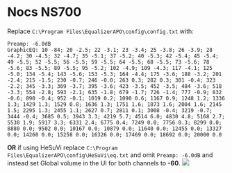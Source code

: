 # Nocs NS700
Replace `C:\Program Files\EqualizerAPO\config\config.txt` with:
```
Preamp: -6.0dB
GraphicEQ: 10 -84; 20 -2.5; 22 -3.1; 23 -3.4; 25 -3.8; 26 -3.9; 28 -4.2; 30 -4.5; 32 -4.7; 35 -5.1; 37 -5.2; 40 -5.3; 42 -5.4; 45 -5.4; 49 -5.5; 52 -5.5; 56 -5.5; 59 -5.5; 64 -5.5; 68 -5.5; 73 -5.6; 78 -5.6; 83 -5.5; 89 -5.5; 95 -5.2; 102 -4.9; 109 -4.3; 117 -4.1; 125 -5.0; 134 -5.4; 143 -5.6; 153 -5.3; 164 -4.4; 175 -3.6; 188 -3.2; 201 -2.4; 215 -1.5; 230 -0.7; 246 -0.0; 263 0.3; 282 0.3; 301 -0.4; 323 -2.2; 345 -3.3; 369 -3.7; 395 -3.6; 423 -3.5; 452 -3.5; 484 -3.6; 518 -3.3; 554 -2.8; 593 -2.1; 635 -1.8; 679 -1.7; 726 -1.4; 777 -0.9; 832 -0.6; 890 -0.4; 952 -0.1; 1019 0.2; 1090 0.6; 1167 0.9; 1248 1.2; 1336 1.3; 1429 1.3; 1529 0.8; 1636 1.3; 1751 1.6; 1873 1.6; 2004 1.6; 2145 1.5; 2295 1.3; 2455 1.1; 2627 0.7; 2811 0.1; 3008 -0.4; 3219 -0.7; 3444 -0.4; 3685 0.5; 3943 3.3; 4219 5.7; 4514 6.0; 4830 4.8; 5168 2.7; 5530 1.9; 5917 3.3; 6331 2.4; 6775 0.4; 7249 0.0; 7756 0.3; 8299 0.0; 8880 0.0; 9502 0.0; 10167 0.0; 10879 0.0; 11640 0.0; 12455 0.0; 13327 0.0; 14260 0.0; 15258 0.0; 16326 0.0; 17469 0.0; 18692 0.0; 20000 0.0
```
**OR** if using HeSuVi replace `C:\Program Files\EqualizerAPO\config\HeSuVi\eq.txt` and omit `Preamp: -6.0dB` and instead set Global volume in the UI for both channels to **-60**.
![](https://raw.githubusercontent.com/jaakkopasanen/AutoEq/master/results/Innerfidelity%202017/innerfidelity/onear/Nocs%20NS700/Nocs%20NS700.png)